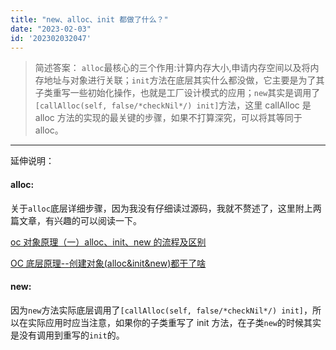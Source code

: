 ```yaml
---
title: "new、alloc、init 都做了什么？"
date: "2023-02-03"
id: '202302032047'
---
```


> 简述答案： `alloc`最核心的三个作用:计算内存大小,申请内存空间以及将内存地址与对象进行关联；`init`方法在底层其实什么都没做，它主要是为了其子类重写一些初始化操作，也就是工厂设计模式的应用；`new`其实是调用了`[callAlloc(self, false/*checkNil*/) init]`方法，这里 callAlloc 是 alloc 方法的实现的最关键的步骤，如果不打算深究，可以将其等同于 alloc。

---

延伸说明：

#### alloc:

关于`alloc`底层详细步骤，因为我没有仔细读过源码，我就不赘述了，这里附上两篇文章，有兴趣的可以阅读一下。

[oc 对象原理（一）alloc、init、new 的流程及区别](https://www.jianshu.com/p/bea36337918c)

[OC 底层原理--创建对象(alloc&init&new)都干了啥](https://www.jianshu.com/p/297cd5092c15)

#### new:

因为`new`方法实际底层调用了`[callAlloc(self, false/*checkNil*/) init]`，所以在实际应用时应当注意，如果你的子类重写了 init 方法，在子类`new`的时候其实是没有调用到重写的`init`的。
